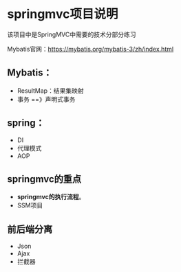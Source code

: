 # springmvc项目说明
该项目中是SpringMVC中需要的技术分部分练习



Mybatis官网：https://mybatis.org/mybatis-3/zh/index.html



## Mybatis：

- ResultMap：结果集映射
- 事务 ==》声明式事务



## spring：

- DI
- 代理模式
- AOP



## springmvc的重点

- **springmvc的执行流程**。
- SSM项目



## 前后端分离

- Json
- Ajax
- 拦截器

